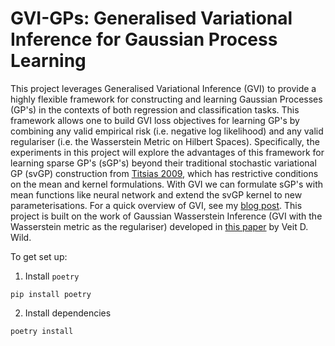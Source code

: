 # GVI-GPs: Generalised Variational Inference for Gaussian Process Learning

This project leverages Generalised Variational Inference (GVI) to provide a highly flexible framework for constructing and learning Gaussian Processes (GP's) in the contexts of both regression and classification tasks. This framework allows one to build GVI loss objectives for learning GP's by combining any valid empirical risk (i.e. negative log likelihood) and any valid regulariser (i.e. the Wasserstein Metric on Hilbert Spaces). Specifically, the experiments in this project will explore the advantages of this framework for learning sparse GP's (sGP's) beyond their traditional stochastic variational GP (svGP) construction from <a href="http://proceedings.mlr.press/v5/titsias09a.html">Titsias 2009</a>, which has restrictive conditions on the mean and kernel formulations. With GVI we can formulate sGP's with mean functions like neural network and extend the svGP kernel to new parameterisations. For a quick overview of GVI, see my <a href="https://jswu18.github.io/posts/2023/07/generalised-variational-inference/">blog post</a>. This project is built on the work of Gaussian Wasserstein Inference (GVI with the Wasserstein metric as the regulariser) developed in <a href="https://arxiv.org/pdf/2205.06342.pdf">this paper</a> by Veit D. Wild.

To get set up:

1. Install `poetry`

```shell
pip install poetry
```

2. Install dependencies

```shell
poetry install
```